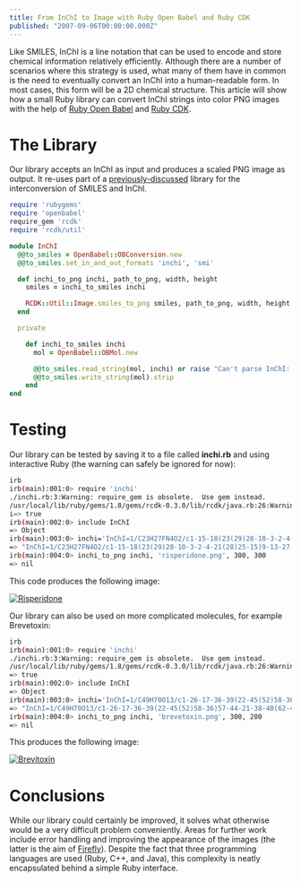 ```yaml
---
title: From InChI to Image with Ruby Open Babel and Ruby CDK
published: "2007-09-06T00:00:00.000Z"
---
```


Like SMILES, InChI is a line notation that can be used to encode and store chemical information relatively efficiently. Although there are a number of scenarios where this strategy is used, what many of them have in common is the need to eventually convert an InChI into a human-readable form. In most cases, this form will be a 2D chemical structure. This article will show how a small Ruby library can convert InChI strings into color PNG images with the help of [Ruby Open Babel](http://depth-first.com/articles/tag/rubyopenbabel) and [Ruby CDK](http://depth-first.com/articles/tag/rcdk).

# The Library

Our library accepts an InChI as input and produces a scaled PNG image as output. It re-uses part of a [previously-discussed](http://depth-first.com/articles/2007/06/25/interconvert-almost-any-smiles-and-inchi-with-ruby-open-babel) library for the interconversion of SMILES and InChI.

```ruby
require 'rubygems'
require 'openbabel'
require_gem 'rcdk'
require 'rcdk/util'

module InChI
  @@to_smiles = OpenBabel::OBConversion.new
  @@to_smiles.set_in_and_out_formats 'inchi', 'smi'

  def inchi_to_png inchi, path_to_png, width, height
    smiles = inchi_to_smiles inchi

    RCDK::Util::Image.smiles_to_png smiles, path_to_png, width, height
  end

  private

    def inchi_to_smiles inchi
      mol = OpenBabel::OBMol.new

      @@to_smiles.read_string(mol, inchi) or raise "Can't parse InChI: #{inchi}."
      @@to_smiles.write_string(mol).strip
    end
end
```

# Testing

Our library can be tested by saving it to a file called <strong>inchi.rb</strong> and using interactive Ruby (the warning can safely be ignored for now):

```bash
irb
irb(main):001:0> require 'inchi'
./inchi.rb:3:Warning: require_gem is obsolete.  Use gem instead.
/usr/local/lib/ruby/gems/1.8/gems/rcdk-0.3.0/lib/rcdk/java.rb:26:Warning: require_gem is obsolete.  Use gem instead.
i=> true
irb(main):002:0> include InChI
=> Object
irb(main):003:0> inchi='InChI=1/C23H27FN4O2/c1-15-18(23(29)28-10-3-2-4-21(28)25-15)9-13-27-11-7-16(8-12-27)22-19-6-5-17(24)14-20(19)30-26-22/h5-6,14,16H,2-4,7-13H2,1H3' #risperidone
=> "InChI=1/C23H27FN4O2/c1-15-18(23(29)28-10-3-2-4-21(28)25-15)9-13-27-11-7-16(8-12-27)22-19-6-5-17(24)14-20(19)30-26-22/h5-6,14,16H,2-4,7-13H2,1H3"
irb(main):004:0> inchi_to_png inchi, 'risperidone.png', 300, 300
=> nil
```

This code produces the following image:

[![Risperidone](/images/posts/20070906/risperidone.png "Risperidone")](http://pubchem.ncbi.nlm.nih.gov/summary/summary.cgi?cid=5073)

Our library can also be used on more complicated molecules, for example Brevetoxin:

```bash
irb
irb(main):001:0> require 'inchi'
./inchi.rb:3:Warning: require_gem is obsolete.  Use gem instead.
/usr/local/lib/ruby/gems/1.8/gems/rcdk-0.3.0/lib/rcdk/java.rb:26:Warning: require_gem is obsolete.  Use gem instead.
=> true
irb(main):002:0> include InChI
=> Object
irb(main):003:0> inchi='InChI=1/C49H70O13/c1-26-17-36-39(22-45(52)58-36)57-44-21-38-40(62-48(44,4)23-26)18-28(3)46-35(55-38)11-7-6-10-31-32(59-46)12-8-14-34-33(54-31)13-9-15-43-49(5,61-34)24-42-37(56-43)20-41-47(60-42)30(51)19-29(53-41)16-27(2)25-50/h6-8,14,25-26,28-44,46-47,51H,2,9-13,15-24H2,1,3-5H3/b7-6-,14-8-' #brevetoxin a
=> "InChI=1/C49H70O13/c1-26-17-36-39(22-45(52)58-36)57-44-21-38-40(62-48(44,4)23-26)18-28(3)46-35(55-38)11-7-6-10-31-32(59-46)12-8-14-34-33(54-31)13-9-15-43-49(5,61-34)24-42-37(56-43)20-41-47(60-42)30(51)19-29(53-41)16-27(2)25-50/h6-8,14,25-26,28-44,46-47,51H,2,9-13,15-24H2,1,3-5H3/b7-6-,14-8-"
irb(main):004:0> inchi_to_png inchi, 'brevetoxin.png', 300, 200
=> nil
```

This produces the following image:

[![Brevitoxin](/images/posts/20070906/brevetoxin.png "Brevitoxin")](http://pubchem.ncbi.nlm.nih.gov/summary/summary.cgi?cid=6437089)

# Conclusions

While our library could certainly be improved, it solves what otherwise would be a very difficult problem conveniently. Areas for further work include error handling and improving the appearance of the images (the latter is the aim of [Firefly](http://depth-first.com/articles/tag/firefly)). Despite the fact that three programming languages are used (Ruby, C++, and Java), this complexity is neatly encapsulated behind a simple Ruby interface.